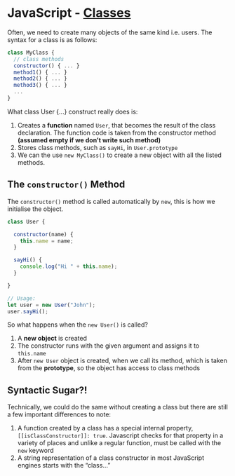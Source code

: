 # JavaScript - [Classes](https://www.theodinproject.com/paths/full-stack-javascript/courses/javascript/lessons/classes)

Often, we need to create many objects of the same kind i.e. users. The syntax for a class is as follows:
```js
class MyClass {
  // class methods
  constructor() { ... }
  method1() { ... }
  method2() { ... }
  method3() { ... }
  ...
}
```
What class User {...} construct really does is:

1. Creates a **function** named `User`, that becomes the result of the class declaration. The function code is taken from the constructor method __(assumed empty if we don’t write such method)__
2. Stores class methods, such as `sayHi`, in `User.prototype`
3. We can the use `new MyClass()` to create a new object with all the listed methods.

## The `constructor()` Method
The `constructor()` method is called automatically by `new`, this is how we initialise the object.
```js
class User {

  constructor(name) {
    this.name = name;
  }

  sayHi() {
    console.log("Hi " + this.name);
  }

}

// Usage:
let user = new User("John");
user.sayHi();
```
So what happens when the `new User()` is called?
1. A **new object** is created
2. The constructor runs with the given argument and assigns it to `this.name`
3. After `new User` object is created, when we call its method, which is taken from the **prototype**, so the object has access to class methods

## Syntactic Sugar?!
Technically, we could do the same without creating a class but there are still a few important differences to note:
1. A function created by a class has a special internal property, `[[isClassConstructor]]: true`. Javascript checks for that property in a variety of places and unlike a regular function, must be called with the `new` keyword
2. A string representation of a class constructor in most JavaScript engines starts with the “class…”

